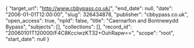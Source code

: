 {
  "target_url": "http://www.cbbypass.co.uk/", 
  "end_date": null, 
  "date": "2006-01-01T12:00:00", 
  "slug": 326434878, 
  "publisher": "cbbypass.co.uk", 
  "open_access": true, 
  "npld": false, 
  "title": "Caernarfon and Bontnewydd Bypass", 
  "subjects": [], 
  "collections": [], 
  "record_id": "20060101T120000/F4C8KcciwzKT32+OuhRapw==", 
  "scope": "root", 
  "start_date": null
}

